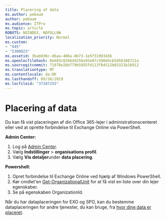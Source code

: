 ```yaml
---
title: Placering af data
ms.author: pebaum
author: pebaum
ms.audience: ITPro
ms.topic: article
ROBOTS: NOINDEX, NOFOLLOW
localization_priority: Normal
ms.custom:
- "945"
- "5300023"
ms.assetid: 3bab036c-dbaa-406a-8b73-1e5f31993436
ms.openlocfilehash: 0e683c8266d425be95e87c590d4cb5d56108721a
ms.sourcegitcommit: 71978e2bb779b5955fd113f84512b83321b26912
ms.translationtype: MT
ms.contentlocale: da-DK
ms.lasthandoff: 09/26/2019
ms.locfileid: "37207255"
---
```

# <a name="data-location"></a>Placering af data

Du kan få vist placeringen af din Office 365-lejer i administrationscenteret eller ved at oprette forbindelse til Exchange Online via PowerShell.


**Admin Center:**
1. Log på [Admin Center](https://admin.microsoft.com/Adminportal/Home).
2. Vælg **Indstillinger** > **organisations profil**.
3. Vælg **Vis detaljer**under **data placering**.


**Powershell:**
1. Opret forbindelse til Exchange Online ved hjælp af Windows PowerShell.
2. Kør cmdlet'en [Get-OrganizationalUnit](https://docs.microsoft.com/en-us/powershell/module/exchange/active-directory/get-organizationalunit) for at få vist en liste over din lejer egenskaber. 
3. Se på egenskaben OrganizationId.

Når du har dataplaceringen for EXO og SPO, kan du bestemme dataplaceringen for andre tjenester, du kan bruge, fra [hvor dine data er placeret](https://products.office.com/where-is-your-data-located).